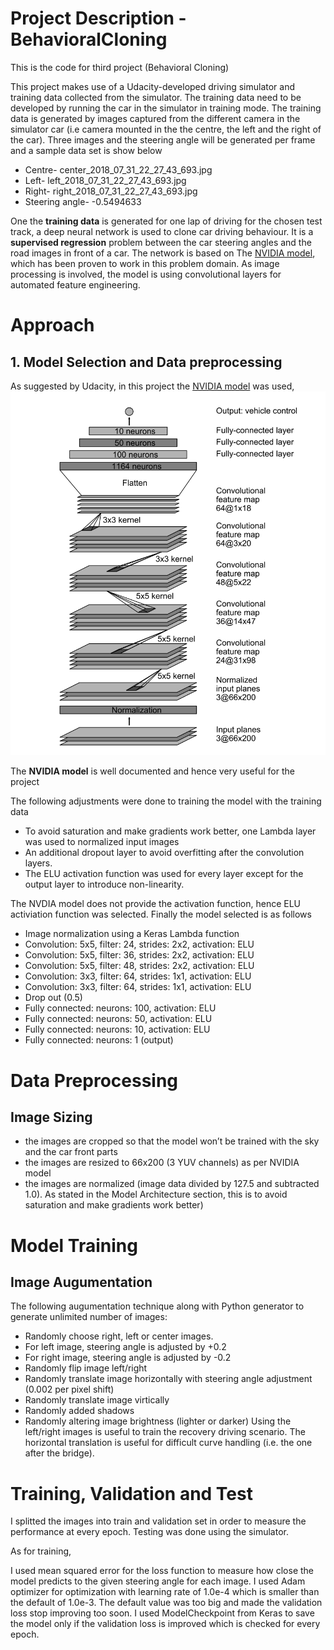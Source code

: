 # Project Description - BehavioralCloning
This is the code for third project (Behavioral Cloning)

This project makes use of a Udacity-developed driving simulator and training data collected from the simulator. The training data need to be developed by running the car in the simulator in training mode. The training data is generated by  images captured from the different camera  in the simulator car (i.e camera mounted in the the centre, the left and the right of the car).
Three images and the steering angle will be generated per frame and a sample data set is show below

- Centre- center_2018_07_31_22_27_43_693.jpg
- Left- left_2018_07_31_22_27_43_693.jpg
- Right- right_2018_07_31_22_27_43_693.jpg
- Steering angle- -0.5494633

One the **training data** is generated for one lap of driving for the chosen test track, a deep neural network is used to clone car driving behaviour. It is a **supervised regression** problem between the car steering angles and the road images in front of a car.
The network is based on The [NVIDIA model](https://devblogs.nvidia.com/deep-learning-self-driving-cars/), which has been proven to work in this problem domain.
As image processing is involved, the model is using convolutional layers for automated feature engineering.

# Approach
## 1. Model Selection and Data preprocessing

As suggested by Udacity, in this project the [NVIDIA model](https://devblogs.nvidia.com/deep-learning-self-driving-cars/) was used,  
![NVidia model](/images/nVidia_model.png)

The **NVIDIA model** is well documented and hence very useful for the project

The following adjustments were done to training the model with the training data
- To avoid saturation and make gradients work better, one Lambda layer was used to normalized input images 
- An additional dropout layer to avoid overfitting after the convolution layers.
- The ELU activation function was used for every layer except for the output layer to introduce non-linearity.

The NVDIA model does not provide the activation function, hence ELU activiation function was selected. Finally the model selected is as follows
- Image normalization using a Keras Lambda function
- Convolution: 5x5, filter: 24, strides: 2x2, activation: ELU
- Convolution: 5x5, filter: 36, strides: 2x2, activation: ELU
- Convolution: 5x5, filter: 48, strides: 2x2, activation: ELU
- Convolution: 3x3, filter: 64, strides: 1x1, activation: ELU
- Convolution: 3x3, filter: 64, strides: 1x1, activation: ELU
- Drop out (0.5)
- Fully connected: neurons: 100, activation: ELU
- Fully connected: neurons: 50, activation: ELU
- Fully connected: neurons: 10, activation: ELU
- Fully connected: neurons: 1 (output)

# Data Preprocessing
## Image Sizing

* the images are cropped so that the model won’t be trained with the sky and the car front parts
* the images are resized to 66x200 (3 YUV channels) as per NVIDIA model
* the images are normalized (image data divided by 127.5 and subtracted 1.0). As stated in the Model Architecture section, this is to avoid saturation and make gradients work better)

# Model Training
## Image Augumentation
The following augumentation technique along with Python generator to generate unlimited number of images:

- Randomly choose right, left or center images.
- For left image, steering angle is adjusted by +0.2
- For right image, steering angle is adjusted by -0.2
- Randomly flip image left/right
- Randomly translate image horizontally with steering angle adjustment (0.002 per pixel shift)
- Randomly translate image virtically
- Randomly added shadows
- Randomly altering image brightness (lighter or darker)
Using the left/right images is useful to train the recovery driving scenario. The horizontal translation is useful for difficult curve handling (i.e. the one after the bridge).

# Training, Validation and Test

I splitted the images into train and validation set in order to measure the performance at every epoch. Testing was done using the simulator.

As for training,

I used mean squared error for the loss function to measure how close the model predicts to the given steering angle for each image.
I used Adam optimizer for optimization with learning rate of 1.0e-4 which is smaller than the default of 1.0e-3. The default value was too big and made the validation loss stop improving too soon.
I used ModelCheckpoint from Keras to save the model only if the validation loss is improved which is checked for every epoch.

